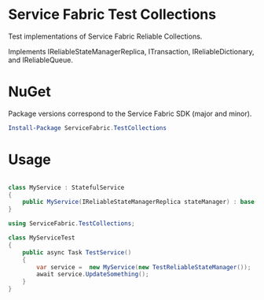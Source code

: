 # Service Fabric Test Collections

Test implementations of Service Fabric Reliable Collections.

Implements IReliableStateManagerReplica, ITransaction, IReliableDictionary, and IReliableQueue.

# NuGet

Package versions correspond to the Service Fabric SDK (major and minor).

```powershell
Install-Package ServiceFabric.TestCollections
```

# Usage

```csharp

class MyService : StatefulService
{
	public MyService(IReliableStateManagerReplica stateManager) : base(stateManager)  { }
}

using ServiceFabric.TestCollections;

class MyServiceTest
{
	public async Task TestService()
	{
		var service =  new MyService(new TestReliableStateManager());
		await service.UpdateSomething();
	}
}

```